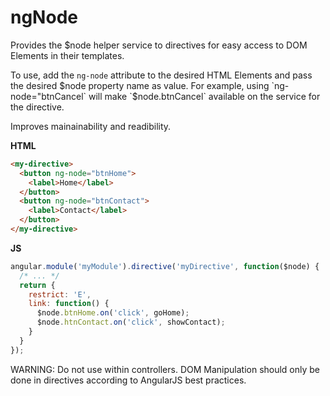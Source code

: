 ngNode
======

Provides the $node helper service to directives for easy access to DOM Elements in their templates.

To use, add the `ng-node` attribute to the desired HTML Elements and pass the desired $node property name as value.
For example, using `ng-node="btnCancel` will make `$node.btnCancel` available on the service for the directive.

Improves mainainability and readibility.

__HTML__

```html
<my-directive>
  <button ng-node="btnHome">
    <label>Home</label>
  </button>
  <button ng-node="btnContact">
    <label>Contact</label>
  </button>
</my-directive>
```

__JS__

```js
angular.module('myModule').directive('myDirective', function($node) {
  /* ... */
  return {
    restrict: 'E',
    link: function() {
      $node.btnHome.on('click', goHome);
      $node.htnContact.on('click', showContact);
    }
  }
});
```

WARNING: Do not use within controllers. DOM Manipulation should only be done in directives according to AngularJS best practices.
